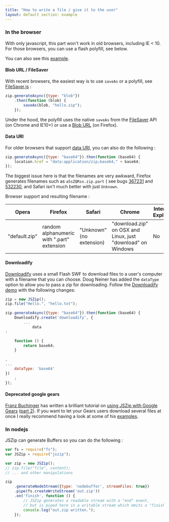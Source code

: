 ```yaml
---
title: "How to write a file / give it to the user"
layout: default section: example
---
```


### In the browser

With only javascript, this part won't work in old browsers, including IE < 10. For those browsers, you can use a flash
polyfill, see below.

You can also see this
[example]({{site.baseurl}}/documentation/examples/download-zip-file.html).

#### Blob URL / FileSaver

With recent browsers, the easiest way is to use `saveAs` or a polyfill, see
[FileSaver.js](https://github.com/eligrey/FileSaver.js) :

```js
zip.generateAsync({type: "blob"})
    .then(function (blob) {
        saveAs(blob, "hello.zip");
    });
```

Under the hood, the polyfill uses the native `saveAs` from the
[FileSaver](http://www.w3.org/TR/file-writer-api/#the-filesaver-interface) API
(on Chrome and IE10+) or use
a [Blob URL](http://updates.html5rocks.com/2011/08/Downloading-resources-in-HTML5-a-download)
(on Firefox).

#### Data URI

For older browsers that support [data URI](http://caniuse.com/datauri), you can also do the following :

```js
zip.generateAsync({type: "base64"}).then(function (base64) {
    location.href = "data:application/zip;base64," + base64;
});
```

The biggest issue here is that the filenames are very awkward, Firefox generates filenames such as `a5sZQRsx.zip.part` (
see bugs
[367231](https://bugzilla.mozilla.org/show_bug.cgi?id=367231) and
[532230](https://bugzilla.mozilla.org/show_bug.cgi?id=532230), and Safari isn't much better with just `Unknown`.

Browser support and resulting filename :

Opera  | Firefox | Safari | Chrome | Internet Explorer
-------|---------|--------|--------|------------------
"default.zip" | random alphanumeric with ".part" extension | "Unknown" (no extension) | "download.zip" on OSX and Linux, just "download" on Windows | No

#### Downloadify

[Downloadify](https://github.com/dcneiner/downloadify) uses a small Flash SWF to download files to a user's computer
with a filename that you can choose. Doug Neiner has added the `dataType` option to allow you to pass a zip for
downloading. Follow the [Downloadify demo](http://pixelgraphics.us/downloadify/test.html)
with the following changes:

```js
zip = new JSZip();
zip.file("Hello.", "hello.txt");

zip.generateAsync({type: "base64"}).then(function (base64) {
    Downloadify.create('downloadify', {
        ...
            data
:

    function () {
        return base64;
    }

,
...
    dataType: 'base64'
})
    ;
});
```

<!--
TODO : send data as GET / POST ?
-->

#### Deprecated google gears

[Franz Buchinger](http://www.picurl.org/blog/author/franz/) has written a brilliant tutorial
on [using JSZip with Google Gears](http://www.picurl.org/blog/2009/11/22/creating-zip-archives-with-gears)
([part 2](http://www.picurl.org/blog/2009/11/29/gearszipper-part2-adding-support-for-real-files-and-canvas-elements/)).
If you want to let your Gears users download several files at once I really recommend having a look at some of
his [examples](http://picurl.org/gears/zipper/).

### In nodejs

JSZip can generate Buffers so you can do the following :

```js
var fs = require("fs");
var JSZip = require("jszip");

var zip = new JSZip();
// zip.file("file", content);
// ... and other manipulations

zip
    .generateNodeStream({type: 'nodebuffer', streamFiles: true})
    .pipe(fs.createWriteStream('out.zip'))
    .on('finish', function () {
        // JSZip generates a readable stream with a "end" event,
        // but is piped here in a writable stream which emits a "finish" event.
        console.log("out.zip written.");
    });
```


